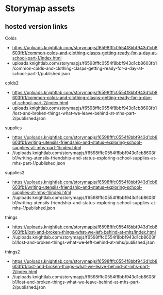 # Storymap assets

## hosted version links

Colds

- https://uploads.knightlab.com/storymapjs/f6598fffc0554f8bbf943d1cb8603fb1/common-colds-and-clothing-clasps-getting-ready-for-a-day-at-school-part-1/index.html
- uploads.knightlab.com/storymapjs/f6598fffc0554f8bbf943d1cb8603fb1/common-colds-and-clothing-clasps-getting-ready-for-a-day-at-school-part-1/published.json

colds2

- https://uploads.knightlab.com/storymapjs/f6598fffc0554f8bbf943d1cb8603fb1/common-colds-and-clothing-clasps-getting-ready-for-a-day-of-school-part-2/index.html
- uploads.knightlab.com/storymapjs/f6598fffc0554f8bbf943d1cb8603fb1/lost-and-broken-things-what-we-leave-behind-at-mhs-part-2/published.json

supplies

- https://uploads.knightlab.com/storymapjs/f6598fffc0554f8bbf943d1cb8603fb1/writing-utensils-friendship-and-status-exploring-school-supplies-at-mhs-part-1/index.html
- //uploads.knightlab.com/storymapjs/f6598fffc0554f8bbf943d1cb8603fb1/writing-utensils-friendship-and-status-exploring-school-supplies-at-mhs-part-1/published.json

supplies2

- https://uploads.knightlab.com/storymapjs/f6598fffc0554f8bbf943d1cb8603fb1/writing-utensils-friendship-and-status-exploring-school-supplies-at-mhs-1/index.html
- //uploads.knightlab.com/storymapjs/f6598fffc0554f8bbf943d1cb8603fb1/writing-utensils-friendship-and-status-exploring-school-supplies-at-mhs-1/published.json

things

- https://uploads.knightlab.com/storymapjs/f6598fffc0554f8bbf943d1cb8603fb1/lost-and-broken-things-what-we-left-behind-at-mhs/index.html
- //uploads.knightlab.com/storymapjs/f6598fffc0554f8bbf943d1cb8603fb1/lost-and-broken-things-what-we-left-behind-at-mhs/published.json

things2

- https://uploads.knightlab.com/storymapjs/f6598fffc0554f8bbf943d1cb8603fb1/lost-and-broken-things-what-we-leave-behind-at-mhs-part-2/index.html
- //uploads.knightlab.com/storymapjs/f6598fffc0554f8bbf943d1cb8603fb1/lost-and-broken-things-what-we-leave-behind-at-mhs-part-2/published.json

